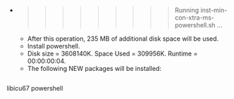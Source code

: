 * >>>>>>>>> Running inst-min-con-xtra-ms-powershell.sh ...
  * After this operation, 235 MB of additional disk space will be used.
  * Install powershell.
  * Disk size = 3608140K. Space Used = 309956K. Runtime = 00:00:00:04.
  * The following NEW packages will be installed:
  ```bash
libicu67 powershell
  ```
